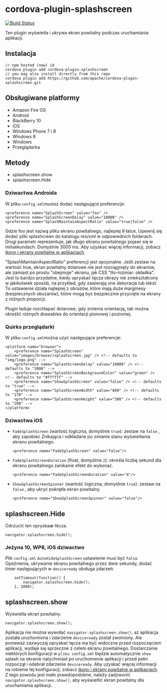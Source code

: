 <!--
# license: Licensed to the Apache Software Foundation (ASF) under one
#         or more contributor license agreements.  See the NOTICE file
#         distributed with this work for additional information
#         regarding copyright ownership.  The ASF licenses this file
#         to you under the Apache License, Version 2.0 (the
#         "License"); you may not use this file except in compliance
#         with the License.  You may obtain a copy of the License at
#
#           http://www.apache.org/licenses/LICENSE-2.0
#
#         Unless required by applicable law or agreed to in writing,
#         software distributed under the License is distributed on an
#         "AS IS" BASIS, WITHOUT WARRANTIES OR CONDITIONS OF ANY
#         KIND, either express or implied.  See the License for the
#         specific language governing permissions and limitations
#         under the License.
-->

# cordova-plugin-splashscreen

[![Build Status](https://travis-ci.org/apache/cordova-plugin-splashscreen.svg)](https://travis-ci.org/apache/cordova-plugin-splashscreen)

Ten plugin wyświetla i ukrywa ekran powitalny podczas uruchamiania aplikacji.

## Instalacja

    // npm hosted (new) id
    cordova plugin add cordova-plugin-splashscreen
    // you may also install directly from this repo
    cordova plugin add https://github.com/apache/cordova-plugin-splashscreen.git
    

## Obsługiwane platformy

  * Amazon Fire OS
  * Android
  * BlackBerry 10
  * iOS
  * Windows Phone 7 i 8
  * Windows 8
  * Windows
  * Przeglądarka

## Metody

  * splashscreen.show
  * splashscreen.Hide

### Dziwactwa Androida

W pliku `config.xml`musisz dodać następujące preferencje:

    <preference name="SplashScreen" value="foo" />
    <preference name="SplashScreenDelay" value="10000" />
    <preference name="SplashMaintainAspectRatio" value="true|false" />
    

Gdzie foo jest nazwą pliku ekranu powitalnego, najlepiej 9 łatce. Upewnij się dodać pliki splashcreen do katalogu res/xml w odpowiednich folderach. Drugi parametr reprezentuje, jak długo ekranu powitalnego pojawi się w milisekundach. Domyślnie 3000 ms. Aby uzyskać więcej informacji, zobacz [ikony i ekrany powitalne w aplikacjach](http://cordova.apache.org/docs/en/edge/config_ref_images.md.html).

"SplashMaintainAspectRatio" preferencji jest opcjonalne. Jeśli zestaw na wartość true, ekran powitalny dolarowe nie jest rozciągnięty do ekranów, ale zamiast po prostu "obejmuje" ekranu, jak CSS "tło-rozmiar: okładka". Jest to bardzo przydatne, kiedy opryskać tęcza obrazy nie zniekształcony w jakikolwiek sposób, na przykład, gdy zawierają one dekoracje lub tekst. To ustawienie działa najlepiej z obrazów, które mają duże marginesy (bezpiecznych obszarów), które mogą być bezpiecznie przycięte na ekrany z różnych proporcji.

Plugin ładuje rozchlapać dolarowe, gdy zmienia orientację, tak można określić różnych drawables do orientacji pionowej i poziomej.

### Quirks przeglądarki

W pliku `config.xml`można użyć następujące preferencje:

    <platform name="browser">
        <preference name="SplashScreen" value="images/browser/splashscreen.jpg" /> <!-- defaults to "img/logo.png" -->
        <preference name="SplashScreenDelay" value="10000" /> <!-- defaults to "3000" -->
        <preference name="SplashScreenBackgroundColor" value="green" /> <!-- defaults to "#ffffff" -->
        <preference name="ShowSplashScreen" value="false" /> <!-- defaults to "true" -->
        <preference name="SplashScreenWidth" value="600" /> <!-- defaults to "170" -->
        <preference name="SplashScreenHeight" value="300" /> <!-- defaults to "200" -->
    </platform>
    

### Dziwactwa iOS

  * `FadeSplashScreen` (wartość logiczna, domyślnie `true`): zestaw na `false` , aby zapobiec Znikająca i odkładane po zmianie stanu wyświetlania ekranu powitalnego.
    
        <preference name="FadeSplashScreen" value="false"/>
        

  * `FadeSplashScreenDuration` (float, domyślnie `2`): określa liczbę sekund dla ekranu powitalnego zanikanie efekt do wykonać.
    
        <preference name="FadeSplashScreenDuration" value="4"/>
        

  * `ShowSplashScreenSpinner` (wartość logiczna, domyślnie `true`): zestaw na `false` , aby ukryć pokrętła ekran powitalny.
    
        <preference name="ShowSplashScreenSpinner" value="false"/>
        

## splashscreen.Hide

Odrzucić ten opryskaæ têcza.

    navigator.splashscreen.hide();
    

### Jeżyna 10, WP8, iOS dziwactwo

Plik `config.xml` `AutoHideSplashScreen` ustawienie musi być `false`. Opóźnienia, ukrywanie ekranu powitalnego przez dwie sekundy, dodać timer następujących w `deviceready` obsługa zdarzeń:

        setTimeout(function() {
            navigator.splashscreen.hide();
        }, 2000);
    

## splashscreen.show

Wyświetla ekran powitalny.

    navigator.splashscreen.show();
    

Aplikacja nie można wywołać `navigator.splashscreen.show()`, aż aplikacja została uruchomiona i zdarzenie `deviceready` został zwolniony. Ale ponieważ zazwyczaj opryskać tęcza ma być widoczne przed rozpoczęciem aplikacji, wydaje się sprzeczne z celem ekranu powitalnego. Dostarczanie niektórych konfiguracji w `pliku config.xml` będzie automatycznie `show` splash na ekranie natychmiast po uruchomienie aplikacji i przed pełni rozpoczął i odebrał zdarzenie `deviceready`. Aby uzyskać więcej informacji na robienie tej konfiguracji, zobacz [ikony i ekrany powitalne w aplikacjach](http://cordova.apache.org/docs/en/edge/config_ref_images.md.html). Z tego powodu jest mało prawdopodobne, należy zadzwonić `navigator.splashscreen.show()`, aby wyświetlić ekran powitalny dla uruchamiania aplikacji.
